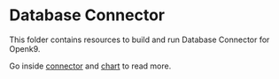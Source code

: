 # Database Connector

This folder contains resources to build and run Database Connector for Openk9.

Go inside [connector](./connector) and [chart](/chart) to read more.

